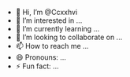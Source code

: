 - 👋 Hi, I’m @Ccxxhvi
- 👀 I’m interested in ...
- 🌱 I’m currently learning ...
- 💞️ I’m looking to collaborate on ...
- 📫 How to reach me ...
- 😄 Pronouns: ...
- ⚡ Fun fact: ...

<!---
Ccxxhvi/Ccxxhvi is a ✨ special ✨ repository because its `README.md` (this file) appears on your GitHub profile.
You can click the Preview link to take a look at your changes.
--->
